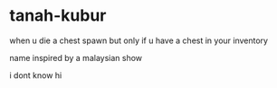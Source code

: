 # tanah-kubur
when u die a chest spawn but only if u have a chest in your inventory

name inspired by a malaysian show

i dont know
hi
